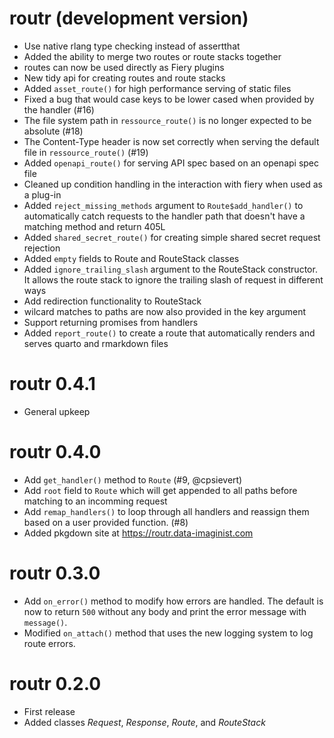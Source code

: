 # routr (development version)

* Use native rlang type checking instead of assertthat
* Added the ability to merge two routes or route stacks together
* routes can now be used directly as Fiery plugins
* New tidy api for creating routes and route stacks
* Added `asset_route()` for high performance serving of static files
* Fixed a bug that would case keys to be lower cased when provided by the
  handler (#16)
* The file system path in `ressource_route()` is no longer expected to be
  absolute (#18)
* The Content-Type header is now set correctly when serving the default file in
  `ressource_route()` (#19)
* Added `openapi_route()` for serving API spec based on an openapi spec file
* Cleaned up condition handling in the interaction with fiery when used as a
  plug-in
* Added `reject_missing_methods` argument to `Route$add_handler()` to
  automatically catch requests to the handler path that doesn't have a matching
  method and return 405L
* Added `shared_secret_route()` for creating simple shared secret request
  rejection
* Added `empty` fields to Route and RouteStack classes
* Added `ignore_trailing_slash` argument to the RouteStack constructor. It
  allows the route stack to ignore the trailing slash of request in different
  ways
* Add redirection functionality to RouteStack
* wilcard matches to paths are now also provided in the key argument
* Support returning promises from handlers
* Added `report_route()` to create a route that automatically renders and serves
  quarto and rmarkdown files

# routr 0.4.1

* General upkeep

# routr 0.4.0

* Add `get_handler()` method to `Route` (#9, @cpsievert)
* Add `root` field to `Route` which will get appended to all paths before
  matching to an incomming request
* Add `remap_handlers()` to loop through all handlers and reassign them based on
  a user provided function. (#8)
* Added pkgdown site at https://routr.data-imaginist.com

# routr 0.3.0

* Add `on_error()` method to modify how errors are handled. The default is now
  to return `500` without any body and print the error message with `message()`.
* Modified `on_attach()` method that uses the new logging system to log route
  errors.

# routr 0.2.0

* First release
* Added classes *Request*, *Response*, *Route*, and *RouteStack*
